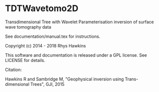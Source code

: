 # TDTWavetomo2D

Transdimensional Tree with Wavelet Parameterisation inversion of surface wave tomography data

See documentation/manual.tex for instructions.

Copyright (c) 2014 - 2018 Rhys Hawkins

This software and documentation is released under a GPL license. See LICENSE
for details.

Citation:

Hawkins R and Sambridge M, "Geophysical inversion using Trans-dimensional Trees",
GJI, 2015
